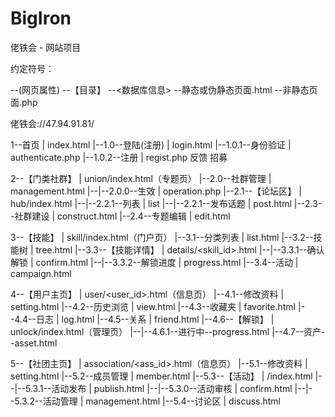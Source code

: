 # BigIron
佬铁会 - 网站项目

约定符号：

--(网页属性)
--【目录】
--<数据库信息>
--静态或伪静态页面.html
--非静态页面.php

佬铁会://47.94.91.81/

1--首页 | index.html
|--1.0--登陆(注册) | login.html
|--1.0.1--身份验证 | authenticate.php
|--1.0.2--注册 | regist.php
反馈
招募

2--【门类社群】 | union/index.html（专题页）
|--2.0--社群管理 | management.html
|--|--2.0.0--生效 | operation.php
|--2.1--【论坛区】 | hub/index.html
|--|--2.2.1--列表 | list
|--|--2.2.1--发布话题 | post.html
|--2.3--社群建设 | construct.html
|--2.4--专题编辑 | edit.html

3--【技能】 | skill/index.html（门户页）
|--3.1--分类列表 | list.html
|--3.2--技能树 | tree.html
|--3.3--【技能详情】 | details/<skill_id>.html
|--|--3.3.1--确认解锁 | confirm.html
|--|--3.3.2--解锁进度 | progress.html
|--3.4--活动 | campaign.html

4--【用户主页】 | user/<user_id>.html（信息页）
|--4.1--修改资料 | setting.html
|--4.2--历史浏览 | view.html
|--4.3--收藏夹 | favorite.html
|--4.4--日志 | log.html
|--4.5--关系 | friend.html
|--4.6--【解锁】 | unlock/index.html（管理页）
|--|--4.6.1--进行中--progress.html
|--4.7--资产--asset.html

5--【社团主页】 | association/<ass_id>.html（信息页）
|--5.1--修改资料 | setting.html
|--5.2--成员管理 | member.html
|--5.3--【活动】 | /index.html
|--|--5.3.1--活动发布 | publish.html
|--|--5.3.0--活动审核 | confirm.html
|--|--5.3.2--活动管理 | management.html
|--5.4--讨论区 | discuss.html
